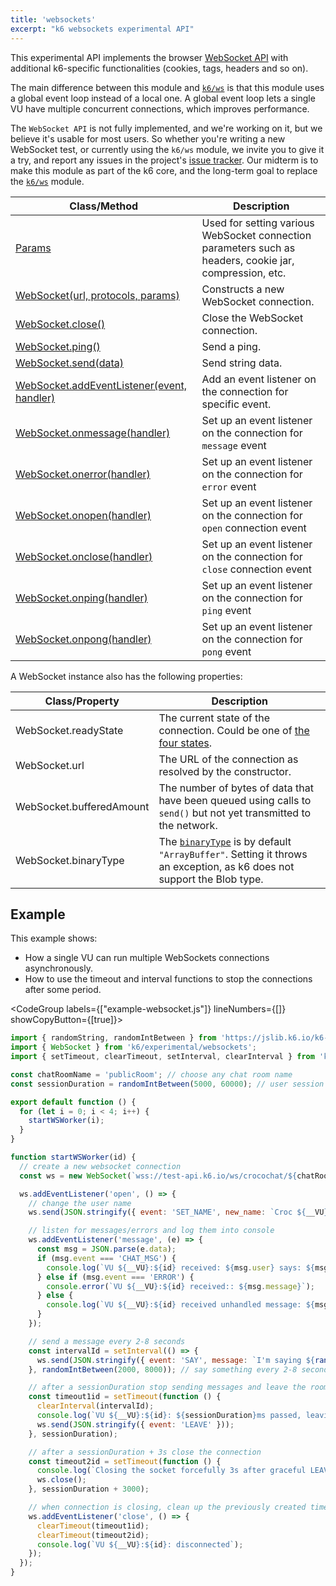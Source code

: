 ```yaml
---
title: 'websockets'
excerpt: "k6 websockets experimental API"
---
```


<ExperimentalBlockquote />

This experimental API implements the browser [WebSocket API](https://developer.mozilla.org/en-US/docs/Web/API/WebSocket) with additional k6-specific functionalities (cookies, tags, headers and so on).

The main difference between this module and [`k6/ws`](/javascript-api/k6-ws/) is that this module uses a global event loop instead of a local one.
A global event loop lets a single VU have multiple concurrent connections, which improves performance.

The `WebSocket API` is not fully implemented, and we're working on it, but we believe it's usable for most users. So whether you're writing a new WebSocket test, or currently using the `k6/ws` module, we invite you to give it a try, and report any issues in the project's [issue tracker](https://github.com/grafana/xk6-websockets/). Our midterm is to make this module as part of the k6 core, and the long-term goal to replace the [`k6/ws`](/javascript-api/k6-ws/) module.

<!-- vale off -->
| Class/Method | Description |
| ------------ | ----------- |
| [Params](/javascript-api/k6-experimental/websockets/params/)  | Used for setting various WebSocket connection parameters such as headers, cookie jar, compression, etc. |
| [WebSocket(url, protocols, params)](/javascript-api/k6-experimental/websockets/websocket) | Constructs a new WebSocket connection. |
| [WebSocket.close()](/javascript-api/k6-experimental/websockets/websocket/websocket-close) | Close the WebSocket connection. |
| [WebSocket.ping()](/javascript-api/k6-experimental/websockets/websocket/websocket-ping) | Send a ping. |
| [WebSocket.send(data)](/javascript-api/k6-experimental/websockets/websocket/websocket-send) | Send string data. |
| [WebSocket.addEventListener(event, handler)](/javascript-api/k6-experimental/websockets/websocket/websocket-addeventlistener) | Add an event listener on the connection for specific event. |
| [WebSocket.onmessage(handler)](/javascript-api/k6-experimental/websockets/websocket/websocket-onmessage) | Set up an event listener on the connection for `message` event |
| [WebSocket.onerror(handler)](/javascript-api/k6-experimental/websockets/websocket/websocket-onerror) | Set up an event listener on the connection for `error` event |
| [WebSocket.onopen(handler)](/javascript-api/k6-experimental/websockets/websocket/websocket-onopen) | Set up an event listener on the connection for `open` connection event |
| [WebSocket.onclose(handler)](/javascript-api/k6-experimental/websockets/websocket/websocket-onclose) | Set up an event listener on the connection for `close` connection event |
| [WebSocket.onping(handler)](/javascript-api/k6-experimental/websockets/websocket/websocket-onping) | Set up an event listener on the connection for `ping` event |
| [WebSocket.onpong(handler)](/javascript-api/k6-experimental/websockets/websocket/websocket-onpong) | Set up an event listener on the connection for `pong` event |
<!-- vale on -->

A WebSocket instance also has the following properties:

| Class/Property | Description |
| -------------- | ----------- |
| WebSocket.readyState | The current state of the connection. Could be one of [the four states](https://developer.mozilla.org/en-US/docs/Web/API/WebSocket/readyState). |
| WebSocket.url | The URL of the connection as resolved by the constructor. |
| WebSocket.bufferedAmount | The number of bytes of data that have been queued using calls to `send()` but not yet transmitted to the network. |
| WebSocket.binaryType | The [`binaryType`](https://developer.mozilla.org/en-US/docs/Web/API/WebSocket/binaryType) is by default `"ArrayBuffer"`. Setting it throws an exception, as k6 does not support the Blob type. |

## Example

This example shows:
- How a single VU can run multiple WebSockets connections asynchronously.
- How to use the timeout and interval functions to stop the connections after some period.

<CodeGroup labels={["example-websocket.js"]} lineNumbers={[]} showCopyButton={[true]}>

```javascript
import { randomString, randomIntBetween } from 'https://jslib.k6.io/k6-utils/1.1.0/index.js';
import { WebSocket } from 'k6/experimental/websockets';
import { setTimeout, clearTimeout, setInterval, clearInterval } from 'k6/experimental/timers';

const chatRoomName = 'publicRoom'; // choose any chat room name
const sessionDuration = randomIntBetween(5000, 60000); // user session between 5s and 1m

export default function () {
  for (let i = 0; i < 4; i++) {
    startWSWorker(i);
  }
}

function startWSWorker(id) {
  // create a new websocket connection
  const ws = new WebSocket(`wss://test-api.k6.io/ws/crocochat/${chatRoomName}/`);

  ws.addEventListener('open', () => {
    // change the user name
    ws.send(JSON.stringify({ event: 'SET_NAME', new_name: `Croc ${__VU}:${id}` }));

    // listen for messages/errors and log them into console
    ws.addEventListener('message', (e) => {
      const msg = JSON.parse(e.data);
      if (msg.event === 'CHAT_MSG') {
        console.log(`VU ${__VU}:${id} received: ${msg.user} says: ${msg.message}`);
      } else if (msg.event === 'ERROR') {
        console.error(`VU ${__VU}:${id} received:: ${msg.message}`);
      } else {
        console.log(`VU ${__VU}:${id} received unhandled message: ${msg.message}`);
      }
    });

    // send a message every 2-8 seconds
    const intervalId = setInterval(() => {
      ws.send(JSON.stringify({ event: 'SAY', message: `I'm saying ${randomString(5)}` }));
    }, randomIntBetween(2000, 8000)); // say something every 2-8 seconds

    // after a sessionDuration stop sending messages and leave the room
    const timeout1id = setTimeout(function () {
      clearInterval(intervalId);
      console.log(`VU ${__VU}:${id}: ${sessionDuration}ms passed, leaving the chat`);
      ws.send(JSON.stringify({ event: 'LEAVE' }));
    }, sessionDuration);

    // after a sessionDuration + 3s close the connection
    const timeout2id = setTimeout(function () {
      console.log(`Closing the socket forcefully 3s after graceful LEAVE`);
      ws.close();
    }, sessionDuration + 3000);

    // when connection is closing, clean up the previously created timers
    ws.addEventListener('close', () => {
      clearTimeout(timeout1id);
      clearTimeout(timeout2id);
      console.log(`VU ${__VU}:${id}: disconnected`);
    });
  });
}
```

</CodeGroup>
